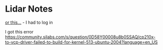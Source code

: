 # Lidar Notes
[or this...](https://www.silabs.com/developers/usb-to-uart-bridge-vcp-drivers?tab=downloads) - I had to log in

I got this error https://community.silabs.com/s/question/0D58Y00008u8b0SSAQ/cp210x-to-vcp-driver-failed-to-build-for-kernel-513-ubuntu-2004?language=en_US



